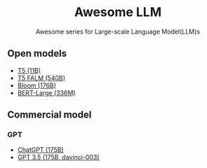 <h1 align="center">Awesome LLM</h1>
<p align="center">Awesome series for Large-scale Language Model(LLM)s</p>

## Open models

- [T5 (11B)](https://huggingface.co/docs/transformers/model_doc/t5)
- [T5 FALM (540B)](https://huggingface.co/google/flan-t5-xxl)
- [Bloom (176B)](https://huggingface.co/bigscience/bloom)
- [BERT-Large (336M)](https://huggingface.co/bert-large-uncased)

## Commercial model

### GPT

- [ChatGPT (175B)](https://openai.com/blog/chatgpt/)
- [GPT 3.5 (175B, davinci-003)](https://platform.openai.com/docs/models/gpt-3)
